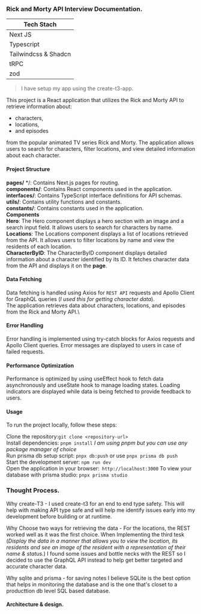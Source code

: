 ### Rick and Morty API Interview Documentation.

| Tech Stach           |
| -------------------- |
| Next JS              |
| Typescript           |
| Tailwindcss & Shadcn |
| tRPC                 |
| zod                  |

> I have setup my app using the create-t3-app.

This project is a React application that utilizes the Rick and Morty API to retrieve information about:
  - characters, 
  - locations, 
  - and episodes

from the popular animated TV series Rick and Morty. 
The application allows users to search for characters, filter locations, 
and view detailed information about each character.

#### Project Structure
**pages/** */: Contains Next.js pages for routing.\
**components/**: Contains React components used in the application.\
**interfaces/**: Contains TypeScript interface definitions for API schemas.\
**utils/**: Contains utility functions and constants.\
**constants/**: Contains constants used in the application.\
**Components**\
**Hero**: The Hero component displays a hero section with an image and a search input field. It allows users to search for characters by name.\
**Locations**: The Locations component displays a list of locations retrieved from the API. It allows users to filter locations by name and view the residents of each location.\
**CharacterByID**: The CharacterByID component displays detailed information about a character identified by its ID. It fetches character data from the API and displays it on the 
**page**.

#### Data Fetching
Data fetching is handled using Axios for `REST API` requests and Apollo Client for GraphQL queries (*I used this for getting character data*).\
The application retrieves data about characters, locations, and episodes from the Rick and Morty API.\

#### Error Handling
Error handling is implemented using try-catch blocks for Axios requests and Apollo Client queries.
Error messages are displayed to users in case of failed requests.

#### Performance Optimization
Performance is optimized by using useEffect hook to fetch data asynchronously and useState hook to manage loading states.
Loading indicators are displayed while data is being fetched to provide feedback to users.

#### Usage
To run the project locally, follow these steps:

Clone the repository:`git clone <repository-url>`\
Install dependencies: `pnpm install`   *I am using pnpm but you can use any package manager of choice*\
Run prisma db setup script: `pnpx db:push` or use `pnpx prisma db push`\
Start the development server: `npm run dev`\
Open the application in your browser:` http://localhost:3000`
To view your database with prisma studio: `pnpx prisma studio`


### Thought Process.

Why create-T3 -  I used create-t3 for an end to end type safety. This will help with making API type safe and will help me identify issues early into my development before building or at runtime.

Why Choose two ways for retrieving the data - For the locations, the REST worked well as it was the first choice. When Implementing the third tesk (*Display the data in a manner that allows you to view the location, its residents and see an image of the resident with a representation of their name & status.*) I found some issues and bottle necks with the REST so I decided to use the GraphQL API instead to help get better targeted and accurate character data.

Why sqlite and prisma - for saving notes I believe SQLite is the best option that helps in monitoring the database and is the one that's closet to a producttion db level SQL based database.


#### Architecture & design.






